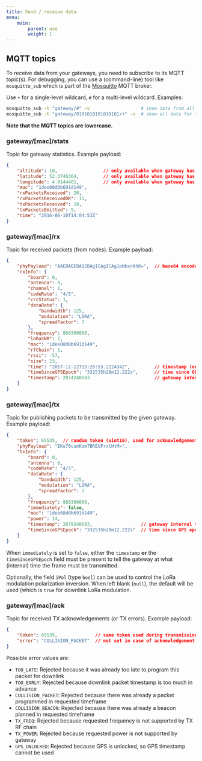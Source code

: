 ```yaml
---
title: Send / receive data
menu:
    main:
        parent: use
        weight: 1
---
```


## MQTT topics

To receive data from your gateways, you need to subscribe to its MQTT topic(s).
For debugging, you can use a (command-line) tool like ``mosquitto_sub``
which is part of the [Mosquitto](http://mosquitto.org/) MQTT broker.

Use ``+`` for a single-level wildcard, ``#`` for a multi-level wildcard.
Examples:

```bash
mosquitto_sub -t "gateway/#" -v                   # show data from all gateways
mosquitto_sub -t "gateway/0101010101010101/+" -v  # show all data for the given gateway
```

**Note that the MQTT topics are lowercase.**

### gateway/[mac]/stats

Topic for gateway statistics. Example payload:

```json
{
    "altitude": 10,                 // only available when gateway has gps
    "latitude": 52.3740364,         // only available when gateway has gps
    "longitude": 4.9144401,         // only available when gateway has gps
    "mac": "1dee08d0b691d149",
    "rxPacketsReceived": 20,
    "rxPacketsReceivedOK": 15,
    "txPacketsReceived": 10,
    "txPacketsEmitted": 9,
    "time": "2016-06-10T14:04:53Z"
}
```

### gateway/[mac]/rx

Topic for received packets (from nodes). Example payload:

```json
{
    "phyPayload": "AAEBAQEBAQEBAgICAgICAgJpNbxrAh8=",  // base64 encoded LoRaWAN packet
    "rxInfo": {
        "board": 0,
        "antenna": 0,
        "channel": 1,
        "codeRate": "4/5",
        "crcStatus": 1,
        "dataRate": {
            "bandwidth": 125,
            "modulation": "LORA",
            "spreadFactor": 7
        },
        "frequency": 868300000,
        "loRaSNR": 7,
        "mac": "1dee08d0b691d149",
        "rfChain": 1,
        "rssi": -57,
        "size": 23,
        "time": "2017-12-12T15:28:53.222434Z",         // timestamp (only set when the gateway has a GPS time source)
        "timeSinceGPSEpoch": "332535h29m12.222s",      // time since GPS epoch (only set when the gateway has a GPS time source)
        "timestamp": 2074240683                        // gateway internal timestamp (32 bit) with microsecond precision
    }
}
```

### gateway/[mac]/tx

Topic for publishing packets to be transmitted by the given gateway.
Example payload:

```json
{
    "token": 65535,  // random token (uint16), used for acknowledgements
    "phyPayload": "IKu70cumKom7BREUFrxlHtM=",
    "txInfo": {
        "board": 0,
        "antenna": 0,
        "codeRate": "4/5",
        "dataRate": {
            "bandwidth": 125,
            "modulation": "LORA",
            "spreadFactor": 7
        },
        "frequency": 868300000,
        "immediately": false,
        "mac": "1dee08d0b691d149",
        "power": 14,
        "timestamp": 2079240683,                  // gateway internal timestamp for transmission -OR-
        "timeSinceGPSEpoch": "332535h29m12.222s"  // time since GPS epoch (only when the gateway has a GPS time source)
    }
}
```

When `immediately` is set to `false`, either the `timestamp` **or** the
`timeSinceGPSEpoch` field must be present to tell the gateway at what (internal) time
the frame must be transmitted.

Optionally, the field `iPol` (type `bool`) can be used to control the
LoRa modulation polarization inversion. When left blank (`null`), the default
will be used (which is `true` for downlink LoRa modulation.

### gateway/[mac]/ack

Topic for received TX acknowledgements (or TX errors). Example payload:

```json
{
    "token": 65535,              // same token used during transmission
    "error": "COLLISION_PACKET"  // not set in case of acknowledgement
}
```

Possible error values are:

* `TOO_LATE`: Rejected because it was already too late to program this packet for downlink
* `TOO_EARLY`: Rejected because downlink packet timestamp is too much in advance
* `COLLISION_PACKET`: Rejected because there was already a packet programmed in requested timeframe
* `COLLISION_BEACON`: Rejected because there was already a beacon planned in requested timeframe
* `TX_FREQ`: Rejected because requested frequency is not supported by TX RF chain
* `TX_POWER`: Rejected because requested power is not supported by gateway
* `GPS_UNLOCKED`: Rejected because GPS is unlocked, so GPS timestamp cannot be used
